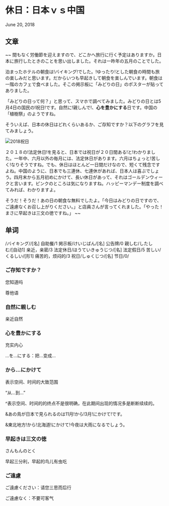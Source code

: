 # 休日：日本ｖｓ中国 
June 20, 2018

## 文章
~~
間もなく労働節を迎えますので、どこかへ旅行に行く予定はありますか。日本に旅行したときのことを思い出しました。それは一昨年の五月のことでした。 

泊まったホテルの朝食は!バイキング!でした。!ゆったり!とした朝食の時間も旅の楽しみだと思います。だからいつも早起きして朝食を楽しんでいます。朝食は一階のカフェで食べました。そこの掲示板に「みどりの日」のポスターが貼ってありました。 

「みどりの日って何？」と思って、スマホで調べてみました。みどりの日とは5月4日の国民の!祝日!です。自然に!親しんで!、**心を豊かにする**日です。中国の「植樹祭」のようですね。 

そういえば、日本の休日はどれくらいあるか、ご存知ですか？以下のグラフを見てみましょう。

![2018祝日](http://notes.marstanjx.com/notes/reading/img/20.jpg)

２０１８の!法定休日!を見ると、日本では祝日が２０日間ある!と!わかりました。一年中、六月以外の毎月には、法定休日があります。六月はちょっと!苦しく!なりそうですね。でも、休日はほとんど一日間だけなので、短くて残念ですよね。中国のように、日本でも三連休、七連休があれば、日本人は喜ぶでしょう。四月末から五月初めにかけて、長い休日があって、それはゴールデンウィークと言います。ピンクのところは気になりますね。ハッピーマンデー制度を調べてみれば、わかりますよ。 

そうだ！そうだ！あの日の朝食な無料でしたよ。「今日はみどりの日ですので、ご遠慮なくお召し上がりください。」と店員さんが言ってくれました。「やった！まさに早起きは三文の徳ですね。」
~~

## 单词
/バイキング//[名] 自助餐/1
掲示板/けいじばん/[名] 公告牌/0
親しむ/したしむ/[自动1] 亲近，亲密/3
法定休日/ほうていきゅうじつ/[名] 法定假日/5
苦しい/くるしい/[形1] 痛苦的，烦闷的/3
祝日/しゅくじつ/[名] 节日/0/

### ご存知ですか？
您知道吗

尊他语

### 自然に親しむ
亲近自然

### 心を豊かにする
充实内心

…を…にする：把…变成…

### から…にかけて
表示空间、时间的大致范围

“从…到…”

^表示空间、时间的的终点不是很明确，在此期间出现的情况多是断断续续的。

&あの鳥が日本で見られるのは11月!から!3月!にかけて!です。

&東北地方!から!北海道!にかけて!今夜は大雨になるでしょう。

### 早起きは三文の徳
さんもんのとく

早起三分利，早起的鸟儿有虫吃

### ご遠慮
ご遠慮ください：请您三思而后行

ご遠慮なく：不要可客气
